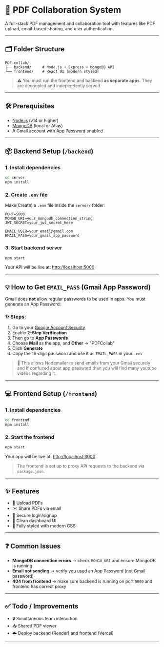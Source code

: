 # 📄 PDF Collaboration System

A full-stack PDF management and collaboration tool with features like PDF upload, email-based sharing, and user authentication.

---

## 🗂 Folder Structure

```
PDF-collab/
├── backend/     # Node.js + Express + MongoDB API
└── frontend/    # React UI (modern styled)
```

> ⚠️ You must run the frontend and backend **as separate apps**. They are decoupled and independently served.

---

## 🛠️ Prerequisites

- [Node.js](https://nodejs.org/) (v14 or higher)
- [MongoDB](https://www.mongodb.com/) (local or Atlas)
- A Gmail account with [App Password](https://support.google.com/mail/answer/185833?hl=en) enabled

---

## 📦 Backend Setup (`/backend`)

### 1. Install dependencies
```bash
cd server
npm install
```

### 2. Create `.env` file

Make(Create) a `.env` file inside the `server/` folder:

```env
PORT=5000
MONGO_URI=your_mongodb_connection_string
JWT_SECRET=your_jwt_secret_here

EMAIL_USER=your_email@gmail.com
EMAIL_PASS=your_gmail_app_password
```

### 3. Start backend server
```bash
npm start
```

Your API will be live at: [http://localhost:5000](http://localhost:5000)

---

## 💡 How to Get `EMAIL_PASS` (Gmail App Password)

Gmail does **not** allow regular passwords to be used in apps. You must generate an App Password:

### ✨ Steps:

1. Go to your [Google Account Security](https://myaccount.google.com/security)
2. Enable **2-Step Verification**
3. Then go to **App Passwords**
4. Choose **Mail** as the app, and **Other** → "PDFCollab"
5. Click **Generate**
6. Copy the 16-digit password and use it as `EMAIL_PASS` in your `.env`

> 📧 This allows Nodemailer to send emails from your Gmail securely and If confused about app password then you will find many youtube videos regarding it.

---

## 💻 Frontend Setup (`/frontend`)

### 1. Install dependencies
```bash
cd frontend
npm install
```

### 2. Start the frontend
```bash
npm start
```

Your app will be live at: [http://localhost:3000](http://localhost:3000)

> The frontend is set up to proxy API requests to the backend via `package.json`.

---

## ✨ Features

- 📄 Upload PDFs
- ✉️ Share PDFs via email
- 🔐 Secure login/signup
- 🧾 Clean dashboard UI
- 🧹 Fully styled with modern CSS

---

## ❓ Common Issues

- **MongoDB connection errors** → check `MONGO_URI` and ensure MongoDB is running
- **Email not sending** → verify you used an App Password (not Gmail password)
- **404 from frontend** → make sure backend is running on port `5000` and frontend has correct proxy

---

## ✅ Todo / Improvements

- 🔒 Simultaneous team interaction
- 📥 Shared PDF viewer
- ☁️ Deploy backend (Render) and frontend (Vercel)

---

